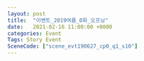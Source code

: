 ```yaml
---
layout: post
title:  "이벤트_2019여름_0화_오프닝"
date:   2021-02-16 11:00:00 +0000
categories: Event
Tags: Story Event
SceneCode: ["scene_evt190627_cp0_q1_s10"]
---
```

